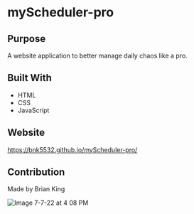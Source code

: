 # myScheduler-pro

## Purpose
A website application to better manage daily chaos like a pro.

## Built With
* HTML
* CSS
* JavaScript

## Website
https://bnk5532.github.io/myScheduler-pro/

## Contribution
Made by Brian King

![Image 7-7-22 at 4 08 PM](https://user-images.githubusercontent.com/104585768/177862773-429a3a51-88b4-4107-bbb8-ee14eef29910.jpg)
